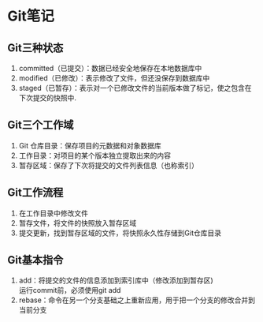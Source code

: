 # Git笔记

## Git三种状态

1. committed（已提交）：数据已经安全地保存在本地数据库中
2. modified（已修改）：表示修改了文件，但还没保存到数据库中
3. staged（已暂存）：表示对一个已修改文件的当前版本做了标记，使之包含在下次提交的快照中.  

## Git三个工作域

1. Git 仓库目录：保存项目的元数据和对象数据库  
2. 工作目录：对项目的某个版本独立提取出来的内容  
3. 暂存区域：保存了下次将提交的文件列表信息（也称索引）

## Git工作流程

1. 在工作目录中修改文件
2. 暂存文件，将文件的快照放入暂存区域
3. 提交更新，找到暂存区域的文件，将快照永久性存储到Git仓库目录

## Git基本指令

1. add：将提交的文件的信息添加到索引库中（修改添加到暂存区)  
        运行commit前，必须使用git add  
2. rebase：命令在另一个分支基础之上重新应用，用于把一个分支的修改合并到当前分支
